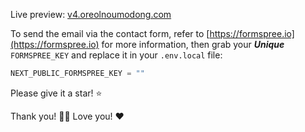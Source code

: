Live preview: [v4.oreolnoumodong.com](https://v4.oreolnoumodong.com)

To send the email via the contact form, refer to [https://formspree.io](https://formspree.io) for more information, then grab your ***Unique*** `FORMSPREE_KEY` and replace it in your `.env.local` file:

```js
NEXT_PUBLIC_FORMSPREE_KEY = ""
```

Please give it a star! ⭐️

Thank you! 🙏🏾
Love you! ❤️


